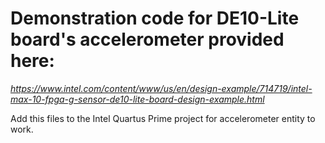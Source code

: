 # Demonstration code for DE10-Lite board's accelerometer provided here: 

*https://www.intel.com/content/www/us/en/design-example/714719/intel-max-10-fpga-g-sensor-de10-lite-board-design-example.html*

Add this files to the Intel Quartus Prime project for accelerometer entity to work.
